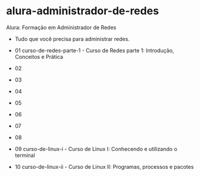 # alura-administrador-de-redes
Alura: Formação em  Administrador de Redes 
- Tudo que você precisa para administrar redes.

- 01 curso-de-redes-parte-1 - Curso de Redes parte 1: Introdução, Conceitos e Prática
- 02
- 03
- 04
- 05
- 06
- 07
- 08
- 09 curso-de-linux-i - Curso de Linux I: Conhecendo e utilizando o terminal
- 10 curso-de-linux-ii - Curso de Linux II: Programas, processos e pacotes